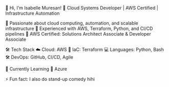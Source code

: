 👋  Hi, I'm Isabelle Muresan!
🚀  Cloud Systems Developer | AWS Certified | Infrastructure Automation

🔹  Passionate about cloud computing, automation, and scalable infrastructure
🔹  Experienced with AWS, Terraform, Python, and CI/CD pipelines
🔹  AWS Certified: Solutions Architect Associate & Developer Associate

🛠  Tech Stack
☁️  Cloud: AWS 
📜  IaC: Terraform
💻  Languages: Python, Bash
🛠  DevOps: GitHub, CI/CD, Agile

🌱  Currently Learning 
🔹  Azure

⚡ Fun fact: I also do stand-up comedy hihi



